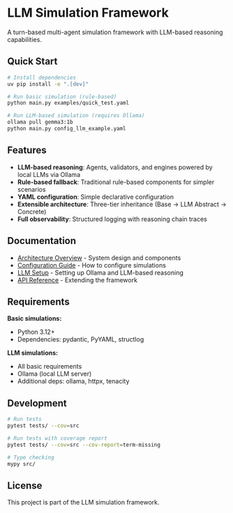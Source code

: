 # LLM Simulation Framework

A turn-based multi-agent simulation framework with LLM-based reasoning capabilities.

## Quick Start

```bash
# Install dependencies
uv pip install -e ".[dev]"

# Run basic simulation (rule-based)
python main.py examples/quick_test.yaml

# Run LLM-based simulation (requires Ollama)
ollama pull gemma3:1b
python main.py config_llm_example.yaml
```

## Features

- **LLM-based reasoning**: Agents, validators, and engines powered by local LLMs via Ollama
- **Rule-based fallback**: Traditional rule-based components for simpler scenarios
- **YAML configuration**: Simple declarative configuration
- **Extensible architecture**: Three-tier inheritance (Base → LLM Abstract → Concrete)
- **Full observability**: Structured logging with reasoning chain traces

## Documentation

- [Architecture Overview](docs/ARCHITECTURE.md) - System design and components
- [Configuration Guide](docs/CONFIGURATION.md) - How to configure simulations
- [LLM Setup](docs/LLM_SETUP.md) - Setting up Ollama and LLM-based reasoning
- [API Reference](docs/API.md) - Extending the framework

## Requirements

**Basic simulations:**
- Python 3.12+
- Dependencies: pydantic, PyYAML, structlog

**LLM simulations:**
- All basic requirements
- Ollama (local LLM server)
- Additional deps: ollama, httpx, tenacity

## Development

```bash
# Run tests
pytest tests/ --cov=src

# Run tests with coverage report
pytest tests/ --cov=src --cov-report=term-missing

# Type checking
mypy src/
```

## License

This project is part of the LLM simulation framework.